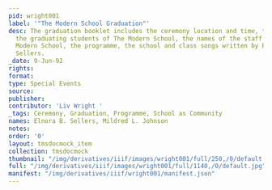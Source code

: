 ```yaml
---
pid: wright001
label: '"The Modern School Graduation"'
desc: The graduation booklet includes the ceremony location and time, the names of
  the graduating students of The Modern School, the names of the staff staff of The
  Modern School, the programme, the school and class songs written by E.B. [Elnora]
  Sellers.
_date: 9-Jun-92
rights:
format:
type: Special Events
source:
publisher:
contributor: 'Liv Wright '
_tags: Ceremony, Graduation, Programme, School as Community
names: Elnora B. Sellers, Mildred L. Johnson
notes:
order: '0'
layout: tmsdocmock_item
collection: tmsdocmock
thumbnail: "/img/derivatives/iiif/images/wright001/full/250,/0/default.jpg"
full: "/img/derivatives/iiif/images/wright001/full/1140,/0/default.jpg"
manifest: "/img/derivatives/iiif/wright001/manifest.json"
---
```


